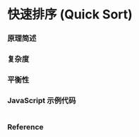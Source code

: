 # 快速排序 (Quick Sort)

### 原理简述



### 复杂度



### 平衡性



### JavaScript 示例代码

```js


```

### Reference

